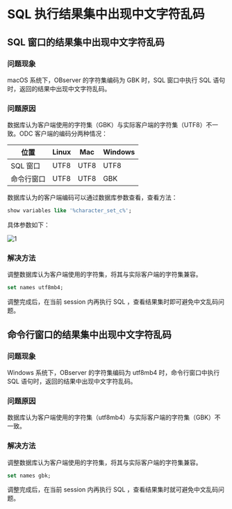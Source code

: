 # SQL 执行结果集中出现中文字符乱码 

## SQL 窗口的结果集中出现中文字符乱码

### 问题现象

macOS 系统下，OBserver 的字符集编码为 GBK 时，SQL 窗口中执行 SQL 语句时，返回的结果中出现中文字符乱码。

### 问题原因 

数据库认为客户端使用的字符集（GBK）与实际客户端的字符集（UTF8）不一致。ODC 客户端的编码分两种情况：

| 位置     | Linux | Mac  | Windows |
|--------|-------|------|---------|
| SQL 窗口 | UTF8  | UTF8 | UTF8    |
| 命令行窗口  | UTF8  | UTF8 | GBK     |

数据库认为的客户端编码可以通过数据库参数查看，查看方法：

```sql
show variables like '%character_set_c%';
```

具体参数如下：

![1](https://obbusiness-private.oss-cn-shanghai.aliyuncs.com/doc/img/odc/KB/3.common-troubleshooting/3.sql-execution/7.chinese-character-garbled-error/1.png)

### 解决方法

调整数据库认为客户端使用的字符集，将其与实际客户端的字符集兼容。

```sql
set names utf8mb4;
```

调整完成后，在当前 session 内再执行 SQL ，查看结果集时即可避免中文乱码问题。

## 命令行窗口的结果集中出现中文字符乱码

### 问题现象

Windows 系统下，OBserver 的字符集编码为 utf8mb4 时，命令行窗口中执行 SQL 语句时，返回的结果中出现中文字符乱码。

### 问题原因

数据库认为客户端使用的字符集（utf8mb4）与实际客户端的字符集（GBK）不一致。

### 解决方法

调整数据库认为客户端使用的字符集，将其与实际客户端的字符集兼容。

```sql
set names gbk;
```

调整完成后，在当前 session 内再执行 SQL ，查看结果集时就可避免中文乱码问题。
